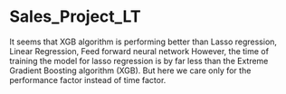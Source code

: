 # Sales_Project_LT
It seems that XGB algorithm is performing better than Lasso regression, Linear Regression,
Feed forward neural network However, the time of training the model for lasso regression is 
by far less than the Extreme Gradient Boosting algorithm (XGB). But here we care only for the 
performance factor instead of time factor.
